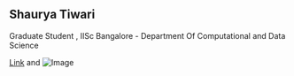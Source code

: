 ## Shaurya Tiwari
Graduate Student , IISc Bangalore - Department Of Computational and Data Science



[Link](http://cds.iisc.ac.in/) and ![Image](src)
```
